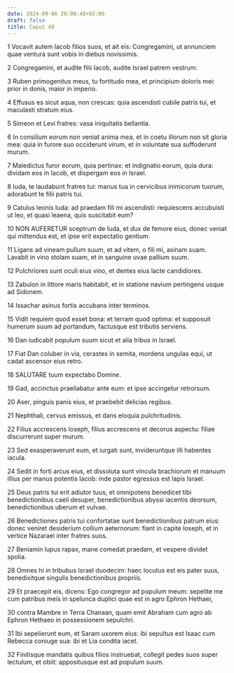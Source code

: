 ```yaml
---
date: 2024-09-06 20:00:48+02:00
draft: false
title: Caput 49
---
```





1 Vocavit autem Iacob filios suos, et ait eis: Congregamini, ut annunciem quae ventura sunt vobis in diebus novissimis.

2 Congregamini, et audite filii Iacob, audite Israel patrem vestrum:

3 Ruben primogenitus meus, tu fortitudo mea, et principium doloris mei: prior in donis, maior in imperio.

4 Effusus es sicut aqua, non crescas: quia ascendisti cubile patris tui, et maculasti stratum eius.

5 Simeon et Levi fratres: vasa iniquitatis bellantia.

6 In consilium eorum non veniat anima mea, et in coetu illorum non sit gloria mea: quia in furore suo occiderunt virum, et in voluntate sua suffoderunt murum.

7 Maledictus furor eorum, quia pertinax: et indignatio eorum, quia dura: dividam eos in Iacob, et dispergam eos in Israel.

8 Iuda, te laudabunt fratres tui: manus tua in cervicibus inimicorum tuorum, adorabunt te filii patris tui.

9 Catulus leonis Iuda: ad praedam fili mi ascendisti: requiescens accubuisti ut leo, et quasi leaena, quis suscitabit eum?

10 NON AUFERETUR sceptrum de Iuda, et dux de femore eius, donec veniat qui mittendus est, et ipse erit expectatio gentium.

11 Ligans ad vineam pullum suum, et ad vitem, o fili mi, asinam suam. Lavabit in vino stolam suam, et in sanguine uvae pallium suum.

12 Pulchriores sunt oculi eius vino, et dentes eius lacte candidiores.

13 Zabulon in littore maris habitabit, et in statione navium pertingens usque ad Sidonem.

14 Issachar asinus fortis accubans inter terminos.

15 Vidit requiem quod esset bona: et terram quod optima: et supposuit humerum suum ad portandum, factusque est tributis serviens.

16 Dan iudicabit populum suum sicut et alia tribus in Israel.

17 Fiat Dan coluber in via, cerastes in semita, mordens ungulas equi, ut cadat ascensor eius retro.

18 SALUTARE tuum expectabo Domine.

19 Gad, accinctus praeliabatur ante eum: et ipse accingetur retrorsum.

20 Aser, pinguis panis eius, et praebebit delicias regibus.

21 Nephthali, cervus emissus, et dans eloquia pulchritudinis.

22 Filius accrescens Ioseph, filius accrescens et decorus aspectu: filiae discurrerunt super murum.

23 Sed exasperaverunt eum, et iurgati sunt, invideruntque illi habentes iacula.

24 Sedit in forti arcus eius, et dissoluta sunt vincula brachiorum et manuum illius per manus potentis Iacob: inde pastor egressus est lapis Israel.

25 Deus patris tui erit adiutor tuus, et omnipotens benedicet tibi benedictionibus caeli desuper, benedictionibus abyssi iacentis deorsum, benedictionibus uberum et vulvae.

26 Benedictiones patris tui confortatae sunt benedictionibus patrum eius: donec veniret desiderium collium aeternorum: fiant in capite Ioseph, et in vertice Nazaraei inter fratres suos.

27 Beniamin lupus rapax, mane comedat praedam, et vespere dividet spolia.

28 Omnes hi in tribubus Israel duodecim: haec locutus est eis pater suus, benedixitque singulis benedictionibus propriis.

29 Et praecepit eis, dicens: Ego congregor ad populum meum: sepelite me cum patribus meis in spelunca duplici quae est in agro Ephron Hethaei,

30 contra Mambre in Terra Chanaan, quam emit Abraham cum agro ab Ephron Hethaeo in possessionem sepulchri.

31 Ibi sepelierunt eum, et Saram uxorem eius: ibi sepultus est Isaac cum Rebecca coniuge sua: ibi et Lia condita iacet.

32 Finitisque mandatis quibus filios instruebat, collegit pedes suos super lectulum, et obiit: appositusque est ad populum suum.

